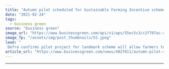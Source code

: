 ```yaml
---
title: "Autumn pilot scheduled for Sustainable Farming Incentive scheme"
date: "2021-02-24"
tags: 
  - business green
source: "business green"
image_url: "https://www.businessgreen.com/api/v1/wps/55ec5c3/c2f707ac-ace0-4141-b9d1-ddbe694bdfda/4/farming-tractor-crops-185x114.jpeg"
image_fp: "/assets/img/post_thumbnails/52.jpeg"
lead: "
 Defra confirms pilot project for landmark scheme will allow farmers to choose from a range of standards based on specific features of the natural environment such as grassland, hedgerows, water bodies or woodland ..."
article_url: "https://www.businessgreen.com/news/4027611/autumn-pilot-scheduled-sustainable-farming-incentive-scheme"
---
```


---
